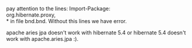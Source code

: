 pay attention to the lines:
Import-Package: \
	org.hibernate.proxy,\
	*
in file bnd.bnd. Without this lines we have error.

apache aries jpa doesn't work with hibernate 5.4 or hibernate 5.4 doesn't work with apache.aries.jpa :).
  